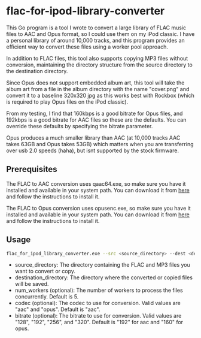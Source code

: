 # flac-for-ipod-library-converter

This Go program is a tool I wrote to convert a large library of FLAC music files to AAC and Opus format, so I could use
them on my iPod classic. I have a personal library of around 10,000 tracks, and this program provides an efficient way
to convert these files using a worker pool approach.

In addition to FLAC files, this tool also supports copying MP3 files without conversion, maintaining the directory 
structure from the source directory to the destination directory.

Since Opus does not support embedded album art, this tool will take the album art from a file in the album directory 
with the name "cover.png" and convert it to a baseline 320x320 jpg as this works best with Rockbox (which is required 
to play Opus files on the iPod classic).

From my testing, I find that 160kbps is a good bitrate for Opus files, and 192kbps is a good bitrate for AAC files so
these are the defaults. You can override these defaults by specifying the bitrate parameter. 

Opus produces a much smaller library than AAC (at 10,000 tracks AAC takes 63GB and Opus takes 53GB) which matters when 
you are transferring over usb 2.0 speeds (haha), but isnt supported by the stock firmware.


## Prerequisites
The FLAC to AAC conversion uses qaac64.exe, so make sure you have it installed and available in your system path.
You can download it from [here](https://github.com/nu774/qaac/releases) and follow the instructions to install it.

The FLAC to Opus conversion uses opusenc.exe, so make sure you have it installed and available in your system path.
You can download it from [here](https://opus-codec.org/downloads/) and follow the instructions to install it.

## Usage

```bash
flac_for_ipod_library_converter.exe --src <source_directory> --dest <destination_directory> --workers <num_workers> --codec <codec> --bitrate <bitrate>
```

- source_directory: The directory containing the FLAC and MP3 files you want to convert or copy.
- destination_directory: The directory where the converted or copied files will be saved.
- num_workers (optional): The number of workers to process the files concurrently. Default is 5.
- codec (optional): The codec to use for conversion. Valid values are "aac" and "opus". Default is "aac".
- bitrate (optional): The bitrate to use for conversion. Valid values are "128", "192", "256", and "320". 
Default is "192" for aac and "160"  for opus.